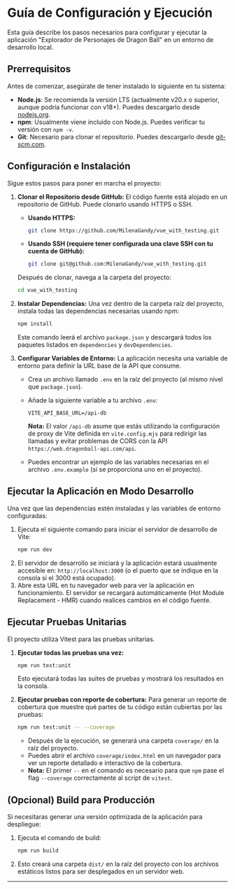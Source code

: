 # Guía de Configuración y Ejecución

Esta guía describe los pasos necesarios para configurar y ejecutar la aplicación "Explorador de Personajes de Dragon Ball" en un entorno de desarrollo local.

## Prerrequisitos

Antes de comenzar, asegúrate de tener instalado lo siguiente en tu sistema:

* **Node.js**: Se recomienda la versión LTS (actualmente v20.x o superior, aunque podría funcionar con v18+). Puedes descargarlo desde [nodejs.org](https://nodejs.org/).
* **npm**: Usualmente viene incluido con Node.js. Puedes verificar tu versión con `npm -v`.
* **Git**: Necesario para clonar el repositorio. Puedes descargarlo desde [git-scm.com](https://git-scm.com/).

## Configuración e Instalación

Sigue estos pasos para poner en marcha el proyecto:

1.  **Clonar el Repositorio desde GitHub:**
    El código fuente está alojado en un repositorio de GitHub. Puede clonarlo usando HTTPS o SSH.

    * **Usando HTTPS:**
        ```bash
        git clone https://github.com/MilenaGandy/vue_with_testing.git
        ```
    * **Usando SSH (requiere tener configurada una clave SSH con tu cuenta de GitHub):**
        ```bash
        git clone git@github.com:MilenaGandy/vue_with_testing.git
        ```
    Después de clonar, navega a la carpeta del proyecto:
    ```bash
    cd vue_with_testing
    ```
    

2.  **Instalar Dependencias:**
    Una vez dentro de la carpeta raíz del proyecto, instala todas las dependencias necesarias usando npm:
    ```bash
    npm install
    ```
    Este comando leerá el archivo `package.json` y descargará todos los paquetes listados en `dependencies` y `devDependencies`.

3.  **Configurar Variables de Entorno:**
    La aplicación necesita una variable de entorno para definir la URL base de la API que consume.
    * Crea un archivo llamado `.env` en la raíz del proyecto (al mismo nivel que `package.json`).
    * Añade la siguiente variable a tu archivo `.env`:

        ```env
        VITE_API_BASE_URL=/api-db
        ```
        **Nota:** El valor `/api-db` asume que estás utilizando la configuración de proxy de Vite definida en `vite.config.mjs` para redirigir las llamadas y evitar problemas de CORS con la API `https://web.dragonball-api.com/api`.

    * Puedes encontrar un ejemplo de las variables necesarias en el archivo `.env.example` (si se proporciona uno en el proyecto).

## Ejecutar la Aplicación en Modo Desarrollo

Una vez que las dependencias estén instaladas y las variables de entorno configuradas:

1.  Ejecuta el siguiente comando para iniciar el servidor de desarrollo de Vite:
    ```bash
    npm run dev
    ```
2.  El servidor de desarrollo se iniciará y la aplicación estará usualmente accesible en:
    `http://localhost:3000` (o el puerto que se indique en la consola si el 3000 está ocupado).
3.  Abre esta URL en tu navegador web para ver la aplicación en funcionamiento. El servidor se recargará automáticamente (Hot Module Replacement - HMR) cuando realices cambios en el código fuente.

## Ejecutar Pruebas Unitarias

El proyecto utiliza Vitest para las pruebas unitarias.

1.  **Ejecutar todas las pruebas una vez:**
    ```bash
    npm run test:unit
    ```
    Esto ejecutará todas las suites de pruebas y mostrará los resultados en la consola.

2.  **Ejecutar pruebas con reporte de cobertura:**
    Para generar un reporte de cobertura que muestre qué partes de tu código están cubiertas por las pruebas:
    ```bash
    npm run test:unit -- --coverage
    ```
    * Después de la ejecución, se generará una carpeta `coverage/` en la raíz del proyecto.
    * Puedes abrir el archivo `coverage/index.html` en un navegador para ver un reporte detallado e interactivo de la cobertura.
    * **Nota:** El primer `--` en el comando es necesario para que `npm` pase el flag `--coverage` correctamente al script de `vitest`.

## (Opcional) Build para Producción

Si necesitaras generar una versión optimizada de la aplicación para despliegue:

1.  Ejecuta el comando de build:
    ```bash
    npm run build
    ```
2.  Esto creará una carpeta `dist/` en la raíz del proyecto con los archivos estáticos listos para ser desplegados en un servidor web.

---